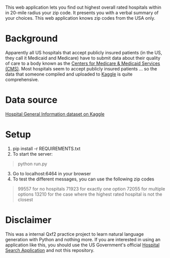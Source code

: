 This web application lets you find out highest overall rated hospitals within in 20-mile radius your zip code. It presents you with a verbal summary of your choices. This web application knows zip codes from the USA only. 

# Background

Apparently all US hospitals that accept publicly insured patients (in the US, they call it Medicaid and Medicare) have to submit data about their quality of care to a body known as the [Centers for Medicare & Medicaid Services (CMS)](https://www.cms.gov/). Most hospitals seem to accept publicly insured patients ... so the data that someone compiled and uploaded to [Kaggle](https://www.kaggle.com) is quite comprehensive. 

# Data source
[Hospital General Information dataset on Kaggle](https://www.kaggle.com/cms/hospital-general-information)

# Setup

1. pip install -r REQUIREMENTS.txt
2. To start the server:
> python run.py
3. Go to localhost:6464 in your browser
4. To test the different messages, you can use the following zip codes
> 99557 for no hospitals
> 71923 for exactly one option
> 72055 for multiple options
> 13210 for the case where the highest rated hospital is not the closest

# Disclaimer

This was a internal Qxf2 practice project to learn natural language generation with Python and nothing more. If you are interested in using an application like this, you should use the US Government's official [Hospital Search Application](https://www.medicare.gov/hospitalcompare/search.html) and not this repository. 
